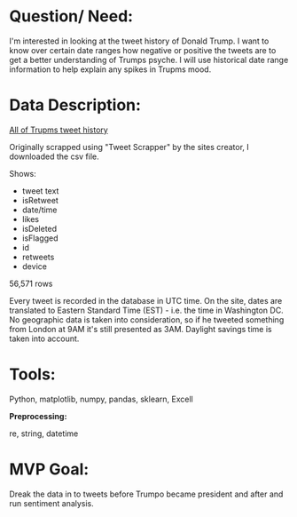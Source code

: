 # Question/ Need:
I'm interested in looking at the tweet history of Donald Trump. I want to know over certain date ranges how negative or positive the tweets are to get a better understanding 
of Trumps psyche. I will use historical date range information to help explain any spikes in Trupms mood.

# Data Description:
[All of Trupms tweet history](https://www.thetrumparchive.com/)

Originally scrapped using "Tweet Scrapper" by the sites creator, I downloaded the csv file.

Shows:
- tweet text
- isRetweet
- date/time
- likes
- isDeleted
- isFlagged
- id
- retweets
- device

56,571 rows

Every tweet is recorded in the database in UTC time. On the site, dates are translated to Eastern Standard Time (EST) - i.e. the time in Washington DC. No geographic data is 
taken into consideration, so if he tweeted something from London at 9AM it's still presented as 3AM. Daylight savings time is taken into account.

# Tools:
Python, matplotlib, numpy, pandas, sklearn, Excell 

**Preprocessing:**

re, string, datetime
 

# MVP Goal:
Dreak the data in to tweets before Trumpo became president and after and run sentiment analysis.
